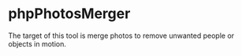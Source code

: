 phpPhotosMerger
===============

The target of this tool is merge photos to remove unwanted people or objects in motion.
